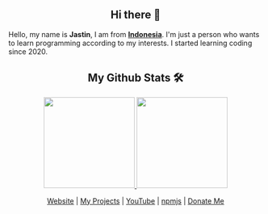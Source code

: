 <h2 align="center">Hi there 👋</h2>
Hello, my name is <strong>Jastin</strong>, I am from <strong><a href="https://en.m.wikipedia.org/wiki/Indonesia">Indonesia</a></strong>. I'm just a person who wants to learn programming according to my interests. I started learning coding since 2020.

<h2 align="center">My Github Stats 🛠</h2>
 <p align="center">
 <a href="https://jstnlt.my.id/donate" target="_blank">
  <img height="180em" src="https://github-readme-stats-eight-theta.vercel.app/api?username=JastinXyz&show_icons=true&theme=dracula&include_all_commits=false&count_private=true">
  <img height="180em" src="https://github-readme-stats.vercel.app/api/top-langs/?username=JastinXyz&layout=compact&theme=dracula">
 </a>
 </p>

 <p align="center">
  <a href="https://jstnlt.my.id">Website</a> |
  <a href="https://jstnlt.my.id/#projects">My Projects</a> |
  <a href="https://youtube.com/c/JastinCh">YouTube</a> |
  <a href="https://www.npmjs.com/~jastinlt">npmjs</a> |
  <a href="https://jstnlt.my.id/donate">Donate Me</a>
</p>
